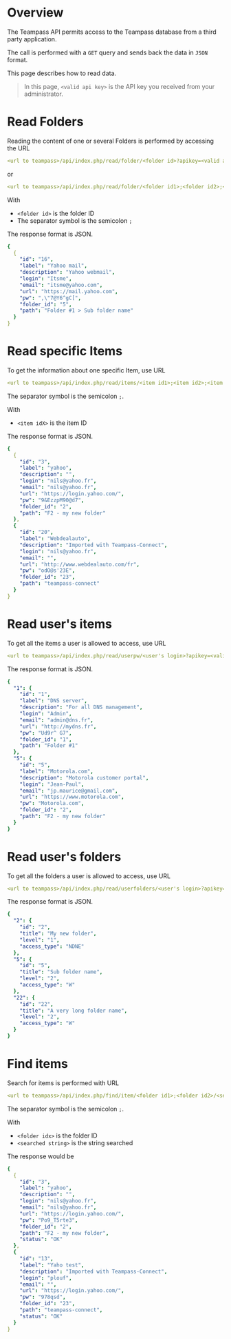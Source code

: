 # Overview

The Teampass API permits access to the Teampass database from a third party application.

The call is performed with a `GET` query and sends back the data in `JSON` format.

This page describes how to read data.

> In this page, `<valid api key>` is the API key you received from your administrator.


# Read Folders

Reading the content of one or several Folders is performed by accessing the URL

```yaml
<url to teampass>/api/index.php/read/folder/<folder id>?apikey=<valid api key>
```

or

```yaml
<url to teampass>/api/index.php/read/folder/<folder id1>;<folder id2>;<folder id3>?apikey=<valid api key>
```
    
With

* `<folder id>` is the folder ID
* The separator symbol is the semicolon ` ; `

The response format is JSON.

```yaml
{
  {
    "id": "16",
    "label": "Yahoo mail",
    "description": "Yahoo webmail",
    "login": "Itsme",
    "email": "itsme@yahoo.com",
    "url": "https://mail.yahoo.com",
    "pw": ",\"7@Y6^gC[",
    "folder_id": "5",
    "path": "Folder #1 > Sub folder name"
  }
}
```

# Read specific Items

To get the information about one specific Item, use URL

```yaml
<url to teampass>/api/index.php/read/items/<item id1>;<item id2>;<item id3>?apikey=<valid api key>
```

The separator symbol is the semicolon ` ; `.

With

* `<item idX>` is the item ID

The response format is JSON.

```yaml
{
  {
    "id": "3",
    "label": "yahoo",
    "description": "",
    "login": "nils@yahoo.fr",
    "email": "nils@yahoo.fr",
    "url": "https://login.yahoo.com/",
    "pw": "9&EzzpM90@d7",
    "folder_id": "2",
    "path": "F2 - my new folder"
  },
  {
    "id": "20",
    "label": "Webdealauto",
    "description": "Imported with Teampass-Connect",
    "login": "nils@yahoo.fr",
    "email": "",
    "url": "http://www.webdealauto.com/fr",
    "pw": "odO@s'23E",
    "folder_id": "23",
    "path": "teampass-connect"
  }
}
```

# Read user's items

To get all the items a user is allowed to access, use URL

```yaml
<url to teampass>/api/index.php/read/userpw/<user's login>?apikey=<valid api key>
```

The response format is JSON.

```yaml
{
  "1": {
    "id": "1",
    "label": "DNS server",
    "description": "For all DNS management",
    "login": "Admin",
    "email": "admin@dns.fr",
    "url": "http://mydns.fr",
    "pw": "Ud9r^ G7",
    "folder_id": "1",
    "path": "Folder #1"
  },
  "5": {
    "id": "5",
    "label": "Motorola.com",
    "description": "Motorola customer portal",
    "login": "Jean-Paul",
    "email": "jp.maurice@gmail.com",
    "url": "https://www.motorola.com",
    "pw": "Motorola.com",
    "folder_id": "2",
    "path": "F2 - my new folder"
  }
}
```


# Read user's folders

To get all the folders a user is allowed to access, use URL

```yaml
<url to teampass>/api/index.php/read/userfolders/<user's login>?apikey=<valid api key>
```

The response format is JSON.

```yaml
{
  "2": {
    "id": "2",
    "title": "My new folder",
    "level": "1",
    "access_type": "NDNE"
  },
  "5": {
    "id": "5",
    "title": "Sub folder name",
    "level": "2",
    "access_type": "W"
  },
  "22": {
    "id": "22",
    "title": "A very long folder name",
    "level": "2",
    "access_type": "W"
  }
}
```

# Find items

Search for items is performed with URL

```yaml
<url to teampass>/api/index.php/find/item/<folder id1>;<folder id2>/<searched string>?apikey=<valid api key>
```

The separator symbol is the semicolon ` ; `.

With

* `<folder idx>` is the folder ID
* `<searched string>` is the string searched

The response would be

```yaml
{
  {
    "id": "3",
    "label": "yahoo",
    "description": "",
    "login": "nils@yahoo.fr",
    "email": "nils@yahoo.fr",
    "url": "https://login.yahoo.com/",
    "pw": "Po9_T5rte3",
    "folder_id": "2",
    "path": "F2 - my new folder",
    "status": "OK"
  },
  {
    "id": "13",
    "label": "Yaho test",
    "description": "Imported with Teampass-Connect",
    "login": "plouf",
    "email": "",
    "url": "https://login.yahoo.com/",
    "pw": "978qsd",
    "folder_id": "23",
    "path": "teampass-connect",
    "status": "OK"
  }
}
```
